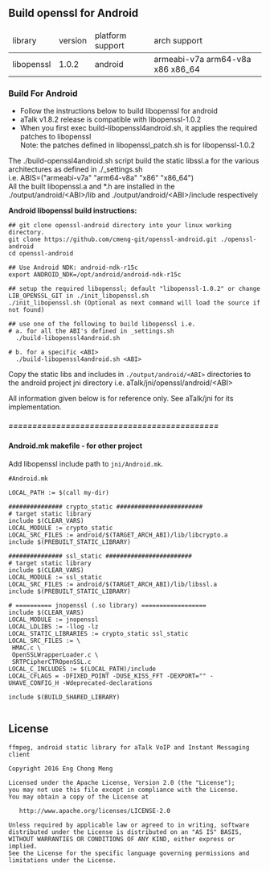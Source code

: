 ## Build openssl for Android
####
<table>
<thead>
<tr><td>library</td><td>version</td><td>platform support</td><td>arch support</td></tr>
</thead>
<tr><td>libopenssl</td><td>1.0.2</td><td>android</td><td>armeabi-v7a arm64-v8a x86 x86_64</td></tr>
</table>

### Build For Android
- Follow the instructions below to build libopenssl for android
- aTalk v1.8.2 release is compatible with libopenssl-1.0.2<br/>
- When you first exec build-libopenssl4android.sh, it applies the required patches to libopenssl<br/>
  Note: the patches defined in libopenssl_patch.sh is for libopenssl-1.0.2<br/>
  
The ./build-openssl4android.sh script build the static libssl.a for the various architectures as defined in ./_settings.sh<br/>
i.e. ABIS=("armeabi-v7a" "arm64-v8a" "x86" "x86_64")<br/>
All the built libopenssl.a and *.h are installed in the ./output/android/\<ABI>/lib and ./output/android/\<ABI>/include respectively

**Android libopenssl build instructions:**
```
## git clone openssl-android directory into your linux working directory.
git clone https://github.com/cmeng-git/openssl-android.git ./openssl-android
cd openssl-android

## Use Android NDK: android-ndk-r15c
export ANDROID_NDK=/opt/android/android-ndk-r15c

## setup the required libopenssl; default "libopenssl-1.0.2" or change LIB_OPENSSL_GIT in ./init_libopenssl.sh
./init_libopenssl.sh (Optional as next command will load the source if not found)

## use one of the following to build libopenssl i.e.
# a. for all the ABI's defined in _settings.sh
  ./build-libopenssl4android.sh

# b. for a specific <ABI>
  ./build-libopenssl4android.sh <ABI> 
```

Copy the static libs and includes in `./output/android/<ABI>` directories to the android project
jni directory i.e. aTalk/jni/openssl/android/\<ABI>

All information given below is for reference only. See aTalk/jni for its implementation.

##### ============================================
#### Android.mk makefile - for other project
Add libopenssl include path to `jni/Android.mk`. 

```
#Android.mk

LOCAL_PATH := $(call my-dir)

############### crypto_static ########################
# target static library
include $(CLEAR_VARS)
LOCAL_MODULE := crypto_static
LOCAL_SRC_FILES := android/$(TARGET_ARCH_ABI)/lib/libcrypto.a
include $(PREBUILT_STATIC_LIBRARY)

############### ssl_static ########################
# target static library
include $(CLEAR_VARS)
LOCAL_MODULE := ssl_static
LOCAL_SRC_FILES := android/$(TARGET_ARCH_ABI)/lib/libssl.a
include $(PREBUILT_STATIC_LIBRARY)

# ========== jnopenssl (.so library) ==================
include $(CLEAR_VARS)
LOCAL_MODULE := jnopenssl
LOCAL_LDLIBS := -llog -lz
LOCAL_STATIC_LIBRARIES := crypto_static ssl_static
LOCAL_SRC_FILES := \
 HMAC.c \
 OpenSSLWrapperLoader.c \
 SRTPCipherCTROpenSSL.c
LOCAL_C_INCLUDES := $(LOCAL_PATH)/include
LOCAL_CFLAGS = -DFIXED_POINT -DUSE_KISS_FFT -DEXPORT="" -UHAVE_CONFIG_H -Wdeprecated-declarations

include $(BUILD_SHARED_LIBRARY)
	
```

License
-------

    ffmpeg, android static library for aTalk VoIP and Instant Messaging client
    
    Copyright 2016 Eng Chong Meng
        
    Licensed under the Apache License, Version 2.0 (the "License");
    you may not use this file except in compliance with the License.
    You may obtain a copy of the License at
    
       http://www.apache.org/licenses/LICENSE-2.0
    
    Unless required by applicable law or agreed to in writing, software
    distributed under the License is distributed on an "AS IS" BASIS,
    WITHOUT WARRANTIES OR CONDITIONS OF ANY KIND, either express or implied.
    See the License for the specific language governing permissions and
    limitations under the License.




